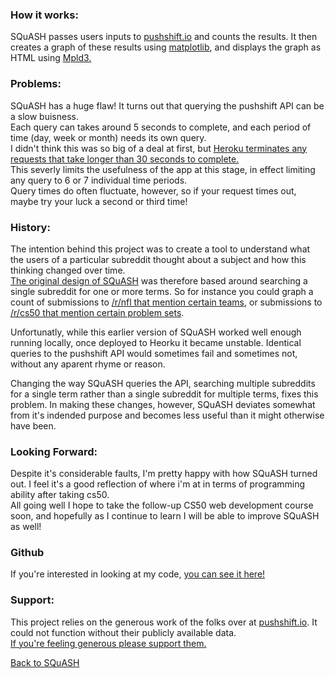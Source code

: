 <h3>How it works:</h3>
<p>
SQuASH passes users inputs to <a href="https://pushshift.io/">pushshift.io</a> and counts the results. It then creates a graph of these results
using <a href="https://matplotlib.org/">matplotlib</a>, and displays the graph as HTML using <a href="https://pypi.org/project/mpld3/">Mpld3.</a>
</p>
<h3>Problems:</h3>
<p>
SQuASH has a huge flaw! It turns out that querying the pushshift API can be a slow buisness.<br>
Each query can takes around 5 seconds to complete, and each period of time (day, week or month) needs its own query.<br>
I didn't think this was so big of a deal at first, but <a href="https://devcenter.heroku.com/articles/request-timeout">Heroku terminates any requests that take longer than 30 seconds to complete.</a><br>
This severly limits the usefulness of the app at this stage, in effect limiting any query to 6 or 7 individual time periods.<br>
Query times do often fluctuate, however, so if your request times out, maybe try your luck a second or third time!

</p>
<h3>History:</h3>
<p>
The intention behind this project was to create a tool to understand what the users of a particular subreddit thought about
a subject and how this thinking changed over time.<br>
<a href="static/Original Squash Home.png">The original design of SQuASH</a> was therefore based around searching a single subreddit
for one or more terms. So for instance you could graph a count of submissions to <a href="static/Original Squash NFL.png">/r/nfl that mention certain teams</a>, or submissions
to <a href="static/Original Squash cs50.png">/r/cs50 that mention certain problem sets</a>.
</p>
<p>
Unfortunatly, while this earlier version of SQuASH worked well enough running locally, once deployed to Heorku it became unstable. Identical
queries to the pushshift API would sometimes fail and sometimes not, without any aparent rhyme or reason.
</p>
<p>
Changing the way SQuASH queries the API, searching multiple subreddits for a single term rather than a single subreddit for multiple
terms, fixes this problem. In making these changes, however, SQuASH deviates somewhat from it's indended purpose and becomes less useful
than it might otherwise have been.
</p>
<h3>Looking Forward:</h3>
<p>
Despite it's considerable faults, I'm pretty happy with how SQuASH turned out. I feel it's a good
reflection of where i'm at in terms of programming ability after taking cs50.<br>
All going well I hope to take the follow-up CS50 web development course soon, and hopefully as I continue
to learn I will be able to improve SQuASH as well!
</p>
<h3>Github</h3>
If you're interested in looking at my code, <a href="https://github.com/baden119/squash001">you can see it here!</a>
<h3>Support:</h3>
<p>
This project relies on the generous work of the folks over at <a href="https://pushshift.io/">pushshift.io</a>. It could not function without their publicly available
data.<br> <a href="https://pushshift.io/donations/">If you're feeling generous please support them.</a>
</p>
</div>
<div class="text-centre">
<a href="/" class="btn btn-warning">Back to SQuASH</a>
</div>
